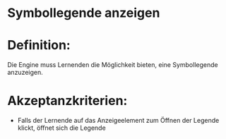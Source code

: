 # Symbollegende anzeigen


# Definition:
Die Engine muss Lernenden die Möglichkeit bieten, eine Symbollegende anzuzeigen.

# Akzeptanzkriterien:
- Falls der Lernende auf das Anzeigeelement zum Öffnen der Legende klickt, öffnet sich die Legende